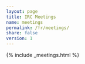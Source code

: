 ```yaml
---
layout: page
title: IRC Meetings
name: meetings
permalink: /fr/meetings/
share: false
version: 1
---
```

{% include _meetings.html %}
